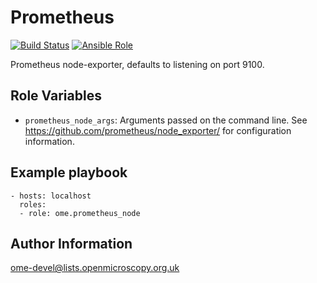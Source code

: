 Prometheus
==========

[![Build Status](https://travis-ci.org/ome/ansible-role-prometheus-node.svg)](https://travis-ci.org/ome/ansible-role-prometheus-node)
[![Ansible Role](https://img.shields.io/ansible/role/41329.svg)](https://galaxy.ansible.com/ome/prometheus_node/)

Prometheus node-exporter, defaults to listening on port 9100.


Role Variables
--------------

- `prometheus_node_args`: Arguments passed on the command line.
  See https://github.com/prometheus/node_exporter/ for configuration information.


Example playbook
----------------

    - hosts: localhost
      roles:
      - role: ome.prometheus_node


Author Information
------------------

ome-devel@lists.openmicroscopy.org.uk
